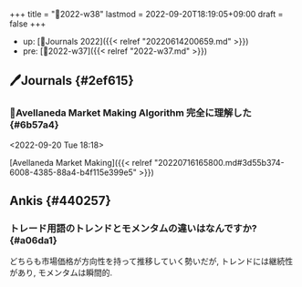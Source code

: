 +++
title = "📓2022-w38"
lastmod = 2022-09-20T18:19:05+09:00
draft = false
+++

-   up: [📅Journals 2022]({{< relref "20220614200659.md" >}})
-   pre: [📓2022-w37]({{< relref "2022-w37.md" >}})


## 🖊Journals {#2ef615}


### 💭Avellaneda Market Making Algorithm 完全に理解した {#6b57a4}

<span class="timestamp-wrapper"><span class="timestamp">&lt;2022-09-20 Tue 18:18&gt;</span></span>

[Avellaneda Market Making]({{< relref "20220716165800.md#3d55b374-6008-4385-88a4-b4f115e399e5" >}})


## Ankis {#440257}


### トレード用語のトレンドとモメンタムの違いはなんですか? {#a06da1}

どちらも市場価格が方向性を持って推移していく勢いだが, トレンドには継続性があり, モメンタムは瞬間的.
